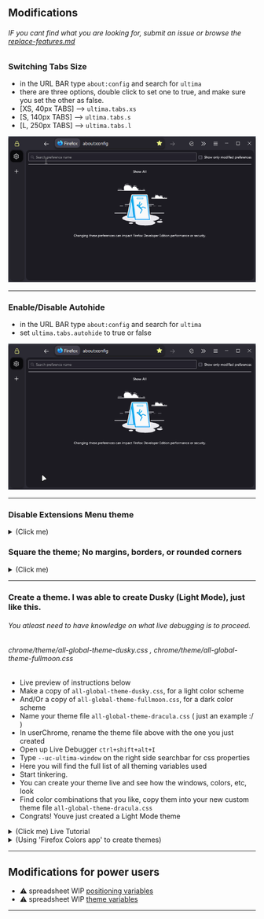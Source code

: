 ## Modifications

###### IF you cant find what you are looking for, submit an issue or browse the [replace-features.md](replace-features.md)

### Switching Tabs Size

- in the URL BAR type `about:config` and search for `ultima`
- there are three options, double click to set one to true, and make sure you set the other as false.
- [XS, 40px TABS] --> `ultima.tabs.xs`
- [S, 140px TABS] --> `ultima.tabs.s`
- [L, 250px TABS] --> `ultima.tabs.l`

![tabsizechange](preview/tabsizechange.gif)

---

### Enable/Disable Autohide

- in the URL BAR type `about:config` and search for `ultima`
- set `ultima.tabs.autohide` to true or false

![tabsize](preview/autohideon.gif)

---

### Disable Extensions Menu theme
<details>
  <summary>(Click me)</summary>
  
![firefox_l7mrOb3I9H](https://github.com/soulhotel/FF-ULTIMA/assets/155501797/43181381-ff46-4ed5-b6a7-cd4cbdfddbd4)
</details>

### Square the theme; No margins, borders, or rounded corners
<details>
  <summary>(Click me)</summary>
  
![l1ypna5AU1](https://github.com/soulhotel/FF-ULTIMA/assets/155501797/51c5733d-b394-4a88-a0aa-4a643d03a82c)
</details>

---

### Create a theme. I was able to create Dusky (Light Mode), just like this.
###### You atleast need to have knowledge on what live debugging is to proceed.
###### chrome/theme/all-global-theme-dusky.css , chrome/theme/all-global-theme-fullmoon.css

- Live preview of instructions below
- Make a copy of `all-global-theme-dusky.css`, for a light color scheme
- And/Or a copy of `all-global-theme-fullmoon.css`, for a dark color scheme
- Name your theme file `all-global-theme-dracula.css` ( just an example :/ )
- In userChrome, rename the theme file above with the one you just created
- Open up Live Debugger `ctrl+shift+alt+I`
- Type `--uc-ultima-window` on the right side searchbar for css properties
- Here you will find the full list of all theming variables used
- Start tinkering.
- You can create your theme live and see how the windows, colors, etc, look
- Find color combinations that you like, copy them into your new custom theme file `all-global-theme-dracula.css`
- Congrats! Youve just created a Light Mode theme

<details>
  <summary>(Click me) Live Tutorial</summary>

![tabsizechange](preview/createtheme.gif)
![tabsize](preview/createthemelive.gif)
</details>

<details>
  <summary>(Using 'Firefox Colors app' to create themes)</summary>

###### Did this in 2 minutes, just showing that it is definitely possible.
![Screenshot_1](https://github.com/soulhotel/FF-CSS-ULTIMA/assets/155501797/50ede808-227d-4ef0-b49b-692c8cf70b64)
</details>

---

## Modifications for power users

- :warning: spreadsheet WIP [positioning variables](var-pos.html)
- :warning: spreadsheet WIP [theme variables](var-pos.html)

---
